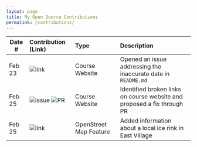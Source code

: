 ```yaml
---
layout: page
title: My Open Source Contributions
permalink: /contributions/
---
```


<!--
Type of the contribution should be "Wikipedia edit", "OpenStreet Map feature", "Documentation", "Course website", "Blog",
"Browser Add-on", etc.

The description should include a brief summary of what you did.

The link should bring us to a public page that shows your contribution. 

Replace the first row with your own contribution. 

-->





| Date #       | Contribution (Link)  | Type  | Description |
|---|:---|:---|:---|
| Feb 23   | ![link](https://github.com/joannakl/ossd/issues/93)  | Course Website    |   Opened an issue addressing the inaccurate date in `README.md`  |
| Feb 25   |   ![issue](https://www.openstreetmap.org/changeset/147912227) ![PR](https://www.openstreetmap.org/changeset/147912227)   |  Course Website   |  Identified broken links on course website and proposed a fix through PR    |
| Feb 25   | ![link](https://www.openstreetmap.org/changeset/147912227)    |  OpenStreet Map Feature  |   Added information about a local ice rink in East Village   |
